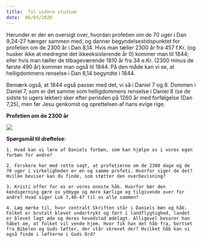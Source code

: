 ```yaml
---
title:  Til videre studium
date:  06/03/2020
---
```


Herunder er der en oversigt over, hvordan profetien om de 70 uger i Dan 9,24-27 hænger sammen med, og danner begyndelsestidspunktet for profetien om de 2300 år i Dan 8,14. Hvis man tæller 2300 år fra 457 f.Kr. (og husker ikke at medregne det ikkeeksisterende år 0) kommer man til 1844; eller hvis man tæller de tilbageværende 1810 år fra 34 e.Kr. (2300 minus de første 490 år) kommer man også til 1844. På den måde kan vi se, at helligdommens renselse i Dan 8,14 begyndte i 1844.

Bemærk også, at 1844 også passer med det, vi så i Daniel 7 og 8. Dommen i Daniel 7, som er det samme som helligdommens renselse i Daniel 8 (se de sidste to ugers lektier) sker efter perioden på 1260 år med forfølgelse (Dan 7,25), men før Jesu genkomst og oprettelsen af hans evige rige.

**Profetien om de 2300 år**

<img style="max-width:100%" src="https://sabbath-school-stage.adventech.io/api/v1/da/quarterlies/2020-01/lessons/10/days/prophecy.png" />

**Spørgsmål til drøftelse**:

`1.	Hvad kan vi lære af Daniels forbøn, som kan hjælpe os i vores egen forbøn for andre?`

`2.	Forskere har med rette sagt, at profetierne om de 2300 dage og de 70 uger i virkeligheden er en og samme profeti. Hvorfor siger de det? Hvilke beviser kan du finde, som støtter den overbevisning?`

`3.	Kristi offer for os er vores eneste håb. Hvorfor bør den kendsgerning gøre os ydmyge og mere kærlige og tilgivende over for andre? Hvad siger Luk 7,40-47 til os alle sammen?`

`4.	Læg mærke til, hvor centralt Skriften står i Daniels bøn og håb. Folket er brutalt blevet undertrykt og ført i landflygtighed, landet er blevet lagt øde og deres hovedstad ødelagt. Alligevel bevarer han håbet om, at folket vil vende hjem. Hvor fik han det håb fra, bortset fra Bibelen og Guds løfter, der står skrevet der? Hvilket håb kan vi også finde i løfterne i Guds Ord?`